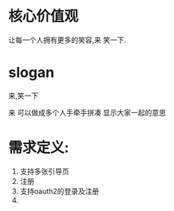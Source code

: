 
# 核心价值观

让每一个人拥有更多的笑容,来 笑一下.

# slogan

来,笑一下 

来 可以做成多个人手牵手拼凑 显示大家一起的意思 


# 需求定义:

  1. 支持多张引导页
  2. 注册
  3. 支持oauth2的登录及注册
  4.